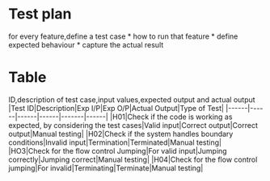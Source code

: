 # Test plan
for every feature,define a test case * how to run that feature * define expected behaviour * capture the actual result
# Table
ID,description of test case,input values,expected output and actual output
|Test ID|Description|Exp I/P|Exp O/P|Actual Output|Type of Test|
|------|------|------|------|-------|------|
|H01|Check if the code is working as expected, by considering the test cases|Valid input|Correct output|Correct output|Manual testing|
|H02|Check if the system handles boundary conditions|Invalid input|Termination|Terminated|Manual testing|
|HO3|Check for the flow control Jumping|For valid input|Jumping correctly|Jumping correct|Manual testing|
|H04|Check for the flow control jumping|For invalid|Terminating|Terminate|Manual testing|
